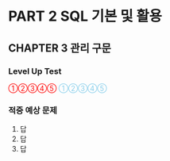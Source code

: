 # PART 2 SQL 기본 및 활용

## CHAPTER 3 관리 구문

### Level Up Test

<span style='color:red'>①②③④⑤</span>
<span style='color:skyblue'>①②③④⑤</span>

### 적중 예상 문제

1. 답
2. 답
3. 답